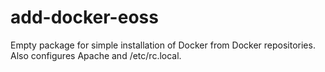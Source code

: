 # add-docker-eoss
Empty package for simple installation of Docker from Docker repositories.
Also configures Apache and /etc/rc.local.

